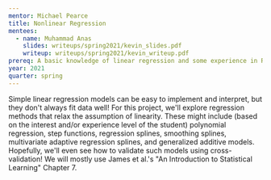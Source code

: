 ```yaml
---
mentor: Michael Pearce
title: Nonlinear Regression
mentees:
  - name: Muhammad Anas
    slides: writeups/spring2021/kevin_slides.pdf
    writeup: writeups/spring2021/kevin_writeup.pdf
prereq: A basic knowledge of linear regression and some experience in R
year: 2021
quarter: spring
---
```

Simple linear regression models can be easy to implement and interpret, but they don't always fit data well! For this project, we'll explore regression methods that relax the assumption of linearity. These might include (based on the interest and/or experience level of the student) polynomial regression, step functions, regression splines, smoothing splines, multivariate adaptive regression splines, and generalized additive models. Hopefully, we'll even see how to validate such models using cross-validation! We will mostly use James et al.'s "An Introduction to Statistical Learning" Chapter 7.